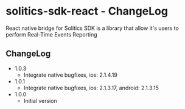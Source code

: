 # solitics-sdk-react - ChangeLog
 
React native bridge for Solitics SDK is a library that allow it's users to perform Real-Time Events Reporting

## ChangeLog
- 1.0.3
    - Integrate native bugfixes, ios: 2.1.4.19
- 1.0.1
    - Integrate native bugfixes, ios: 2.1.3.17, android: 2.1.3.15
- 1.0.0
    - Initial version
